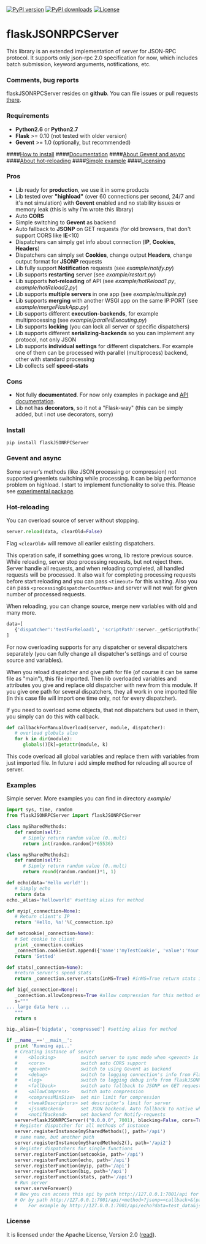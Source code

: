 [![PyPI version](https://img.shields.io/pypi/v/flaskJSONRPCServer.svg)](https://pypi.python.org/pypi/flaskJSONRPCServer)
[![PyPI downloads](https://img.shields.io/pypi/dm/flaskJSONRPCServer.svg)](https://pypi.python.org/pypi/flaskJSONRPCServer)
[![License](https://img.shields.io/pypi/l/flaskJSONRPCServer.svg)](http://www.apache.org/licenses/LICENSE-2.0.html)


# flaskJSONRPCServer
This library is an extended implementation of server for JSON-RPC protocol. It supports only json-rpc 2.0 specification for now, which includes batch submission, keyword arguments, notifications, etc.

### Comments, bug reports
flaskJSONRPCServer resides on **github**. You can file issues or pull requests [there](https://github.com/byaka/flaskJSONRPCServer/issues).

### Requirements
 - **Python2.6** or **Python2.7**
 - **Flask** >= 0.10 (not tested with older version)
 - **Gevent** >= 1.0 (optionally, but recommended)

####[How to install](#install)
####[Documentation](https://byaka.github.io/flaskJSONRPCServer-docs/)
####[About Gevent and async](#gevent-and-async)
####[About hot-reloading](#hot-reloading)
####[Simple example](#examples)
####[Licensing](#license)

### Pros
 - Lib ready for **production**, we use it in some products
 - Lib tested over **"highload"** (over 60 connections per second, 24/7 and it's not simulation) with **Gevent** enabled and no stability issues or memory leak (this is why i'm wrote this library)
 - Auto **CORS**
 - Simple switching to **Gevent** as backend
 - Auto fallback to **JSONP** on GET requests (for old browsers, that don't support CORS like **IE**<10)
 - Dispatchers can simply get info about connection (**IP**, **Cookies**, **Headers**)
 - Dispatchers can simply set **Cookies**, change output **Headers**, change output format for **JSONP** requests
 - Lib fully support **Notification** requests (see _example/notify.py_)
 - Lib supports **restarting** server (see _example/restart.py_)
 - Lib supports **hot-reloading** of API (see _example/hotReload1.py_, _example/hotReload2.py_)
 - Lib supports **multiple servers** in one app (see _example/multiple.py_)
 - Lib supports **merging** with another WSGI app on the same IP:PORT (see _example/mergeFlaskApp.py_)
 - Lib supports different **execution-backends**, for example multiprocessing (see _example/parallelExecuting.py_)
 - Lib supports **locking** (you can lock all server or specific dispatchers)
 - Lib supports different **serializing-backends** so you can implement any protocol, not only JSON
 - Lib supports **individual settings** for different dispatchers. For example one of them can be processed with parallel (multiprocess) backend, other with standard processing
 - Lib collects self **speed-stats**

### Cons
 - Not fully **documentated**. For now only examples in package and [API documentation](https://byaka.github.io/flaskJSONRPCServer-docs/).
 - Lib not has **decorators**, so it not a "Flask-way" (this can be simply added, but i not use decorators, sorry)

### Install
```pip install flaskJSONRPCServer```

### Gevent and async
Some server’s methods (like JSON processing or compression) not supported greenlets switching while processing. It can be big performance problem on highload. I start to implement functionality to solve this. Please see [experimental package](https://github.com/byaka/flaskJSONRPCServer/blob/with_parallel_executing/flaskJSONRPCServer/experimental/README.md).

### Hot-reloading
You can overload source of server without stopping.
```python
server.reload(data, clearOld=False)
```
Flag ``<clearOld>`` will remove all earlier existing dispatchers.

This operation safe, if something goes wrong, lib restore previous source. While reloading, server stop processing requests, but not reject them. Server handle all requests, and when reloading completed, all handled requests will be processed. It also wait for completing processing requests before start reloading and you can pass ``<timeout>`` for this waiting. Also you can pass ``<processingDispatcherCountMax>`` and server will not wait for given number of processed requests.

When reloading, you can change source, merge new variables with old and many more.

```python
data=[
   {'dispatcher':'testForReload1', 'scriptPath':server._getScriptPath(True), 'isInstance':False,'overload':[{'globalVar1':globalVar1}, callbackForManualOverload], 'path':'/api'}
]
```

For now overloading supports for any dispatcher or several dispatchers separately (you can fully change all dispatcher's settings and of course source and variables).

When you reload dispatcher and give path for file (of course it can be same file as "main"), this file imported. Then lib overloaded variables and attributes you give and replace old dispatcher with new from this module. If you give one path for several dispatchers, they all work in one imported file (in this case file will import one time only, not for every dispatcher).

If you need to overload some objects, that not dispatchers but used in them, you simply can do this with callback.

```python
def callbackForManualOverload(server, module, dispatcher):
   # overload globals also
   for k in dir(module):
      globals()[k]=getattr(module, k)
```
This code overload all global variables and replace them with variables from just imported file. In future i add simple method for reloading all source of server.

### Examples
Simple server. More examples you can find in directory _example/_

```python
import sys, time, random
from flaskJSONRPCServer import flaskJSONRPCServer

class mySharedMethods:
   def random(self):
      # Sipmly return random value (0..mult)
      return int(random.random()*65536)

class mySharedMethods2:
   def random(self):
      # Sipmly return random value (0..mult)
      return round(random.random()*1, 1)

def echo(data='Hello world!'):
   # Simply echo
   return data
echo._alias='helloworld' #setting alias for method

def myip(_connection=None):
   # Return client's IP
   return 'Hello, %s!'%(_connection.ip)

def setcookie(_connection=None):
   # Set cookie to client
   print _connection.cookies
   _connection.cookiesOut.append({'name':'myTestCookie', 'value':'Your IP is %s'%_connection.ip, 'domain':'byaka.name'})
   return 'Setted'

def stats(_connection=None):
   #return server's speed stats
   return _connection.server.stats(inMS=True) #inMS=True return stats in milliseconds

def big(_connection=None):
   _connection.allowCompress=True #allow compression for this method only
   s="""
... large data here ...
   """
   return s

big._alias=['bigdata', 'compressed'] #setting alias for method

if __name__=='__main__':
   print 'Running api..'
   # Creating instance of server
   #    <blocking>         switch server to sync mode when <gevent> is False
   #    <cors>             switch auto CORS support
   #    <gevent>           switch to using Gevent as backend
   #    <debug>            switch to logging connection's info from Flask
   #    <log>              switch to logging debug info from flaskJSONRPCServer
   #    <fallback>         switch auto fallback to JSONP on GET requests
   #    <allowCompress>    switch auto compression
   #    <compressMinSize>  set min limit for compression
   #    <tweakDescriptors> set descriptor's limit for server
   #    <jsonBackend>      set JSON backend. Auto fallback to native when problems
   #    <notifBackend>     set backend for Notify-requests
   server=flaskJSONRPCServer(("0.0.0.0", 7001), blocking=False, cors=True, gevent=True, debug=False, log=False, fallback=True, allowCompress=False, jsonBackend='simplejson', notifBackend='simple', tweakDescriptors=[1000, 1000])
   # Register dispatcher for all methods of instance
   server.registerInstance(mySharedMethods(), path='/api')
   # same name, but another path
   server.registerInstance(mySharedMethods2(), path='/api2')
   # Register dispatchers for single functions
   server.registerFunction(setcookie, path='/api')
   server.registerFunction(echo, path='/api')
   server.registerFunction(myip, path='/api')
   server.registerFunction(big, path='/api')
   server.registerFunction(stats, path='/api')
   # Run server
   server.serveForever()
   # Now you can access this api by path http://127.0.0.1:7001/api for JSON-RPC requests
   # Or by path http://127.0.0.1:7001/api/<method>?jsonp=<callback>&(params) for JSONP requests
   #    For example by http://127.0.0.1:7001/api/echo?data=test_data&jsonp=jsonpCallback_129620

```

### License
It is licensed under the Apache License, Version 2.0 ([read](http://www.apache.org/licenses/LICENSE-2.0.html)).
